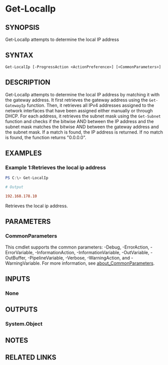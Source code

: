 ﻿---
external help file: EulandaConnect-help.xml
Module Name: EulandaConnect
online version: https://github.com/Eulanda/EulandaConnect/blob/master/docs/Get-LocalIp.md
schema: 2.0.0
lastMod: 2024-03-19T06:27:25
---

# Get-LocalIp

## SYNOPSIS
Get-LocalIp attempts to determine the local IP address

## SYNTAX

```
Get-LocalIp [-ProgressAction <ActionPreference>] [<CommonParameters>]
```

## DESCRIPTION
Get-LocalIp attempts to determine the local IP address by matching it with the gateway address. It first retrieves the gateway address using the `Get-GatewayIp` function. Then, it retrieves all IPv4 addresses assigned to the network interfaces that have been assigned either manually or through DHCP. For each address, it retrieves the subnet mask using the `Get-Subnet` function and checks if the bitwise AND between the IP address and the subnet mask matches the bitwise AND between the gateway address and the subnet mask. If a match is found, the IP address is returned. If no match is found, the function returns "0.0.0.0".

## EXAMPLES

### Example 1:Retrieves the local ip address
```powershell
PS C:\> Get-LocalIp
```

```ini
# Output

192.168.178.10
```

Retrieves the local ip address.

## PARAMETERS


### CommonParameters
This cmdlet supports the common parameters: -Debug, -ErrorAction, -ErrorVariable, -InformationAction, -InformationVariable, -OutVariable, -OutBuffer, -PipelineVariable, -Verbose, -WarningAction, and -WarningVariable. For more information, see [about_CommonParameters](http://go.microsoft.com/fwlink/?LinkID=113216).

## INPUTS

### None

## OUTPUTS

### System.Object
## NOTES

## RELATED LINKS


